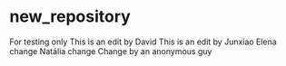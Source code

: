 # new_repository
For testing only
This is an edit by David
This is an edit by Junxiao
Elena change
Natália change
Change by an anonymous guy
